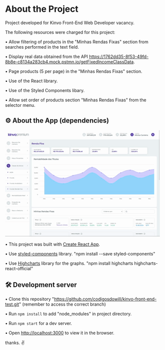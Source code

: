 # About the Project

Project developed for Kinvo Front-End Web Developer vacancy.

The following resources were charged for this project:

• Allow filtering of products in the "Minhas Rendas Fixas" section from searches performed in the text field.

• Display real data obtained from the API https://1762dd35-8f53-49fd-8b8e-c8134a283cb4.mock.pstmn.io/getFixedIncomeClassData.

• Page products (5 per page) in the "Minhas Rendas Fixas" section.

• Use of the React library.

• Use of the Styled Components libary.

• Allow set order of products section "Minhas Rendas Fixas" from the selector menu.

## ⚙️ About the App (dependencies)

![](app.gif)

• This project was built with [Create React App](https://github.com/facebook/create-react-app).

• Use [styled-components](https://styled-components.com/) library.
"npm install --save styled-components"

• Use [Highcharts](https://www.highcharts.com/) library for the graphs.
"npm install highcharts highcharts-react-official"

## 🛠️ Development server

• Clone this repository "https://github.com/codigosdowill/kinvo-front-end-test.git" (remember to access the correct branch)

• Run `npm install` to add "node_modules" in project directory.

• Run `npm start` for a dev server.

• Open [http://localhost:3000](http://localhost:3000) to view it in the browser.

thanks. ✌️